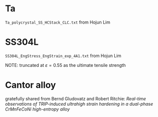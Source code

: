 
# Ta

`Ta_polycrystal_SS_HCStack_CLC.txt` from Hojun Lim

# SS304L

`SS304L_EngStress_EngStrain_exp_4A1.txt` from Hojun Lim

NOTE: truncated at $\varepsilon = 0.55$ as the ultimate tensile strength

# Cantor alloy

gratefully shared from Bernd Gludovatz and Robert Ritchie: *Real-time observations of TRIP-induced ultrahigh strain hardening in a dual-phase CrMnFeCoNi high-entropy alloy*
```bib

```

